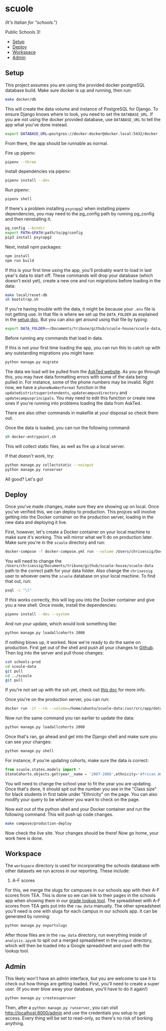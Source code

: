 # scuole
*(It's Italian for "schools.")*

Public Schools 3!

<!-- START doctoc generated TOC please keep comment here to allow auto update -->
<!-- DON'T EDIT THIS SECTION, INSTEAD RE-RUN doctoc TO UPDATE -->


- [Setup](#setup)
- [Deploy](#deploy)
- [Workspace](#workspace)
- [Admin](#admin)

<!-- END doctoc generated TOC please keep comment here to allow auto update -->


## Setup

This project assumes you are using the provided docker postgreSQL database build. Make sure docker is up and running, then run:

```sh
make docker/db
```

This will create the data volume and instance of PostgreSQL for Django. To ensure Django knows where to look, you need to set the `DATABASE_URL`. If you are not using the docker provided database, use `DATABASE_URL` to tell the app what you've done instead.

```sh
export DATABASE_URL=postgres://docker:docker@docker.local:5432/docker
```

From there, the app should be runnable as normal.

Fire up pipenv:

```sh
pipenv --three
```

Install dependencies via pipenv:

```sh
pipenv install --dev
```

Run pipenv:

```sh
pipenv shell
```

If there's a problem installing `psycopg2` when installing pipenv dependencies, you may need to the pg_config path by running pg_config and then reinstalling it.

```sh
pg_config --bindir
export PATH=$PATH:path/to/pg/config
pip3 install psycopg2
```

Next, install npm packages:

```sh
npm install
npm run build
```

If this is your first time using the app, you'll probably want to load in last year's data to start off. These commands will drop your database (which doesn't exist yet), create a new one and run migrations before loading in the data:

```sh
make local/reset-db
sh bootstrap.sh
```

If you're having trouble with the data, it might be because your `.env` file is not getting use. In that file is where we set up the `DATA_FOLDER` as explained in the [setup doc](https://github.com/texastribune/data-visuals-guides/blob/master/explorers-setup.md#schools). But you can also get around using that file by typing:

```sh
export DATA_FOLDER=~/Documents/tribune/github/scuole-house/scuole-data/
```

Before running any commands that load in data.

If this is not your first time loading the app, you can run this to catch up with any outstanding migrations you might have:

```sh
python manage.py migrate
```

The data we load will be pulled from the [AskTed website](http://mansfield.tea.state.tx.us/TEA.AskTED.Web/Forms/DownloadFile2.aspx]). As you go through this, you may have data formatting errors with some of the data being pulled in. For instance, some of the phone numbers may be invalid. Right now, we have a `phoneNumberFormat` function in the `updatedistrictsuperintendents`, `updatecampusdirectory` and `updatecampusprincipals`. You may need to edit this function or create new ones if you're running into problems loading the data from AskTed.

There are also other commands in makefile at your disposal so check them out.

Once the data is loaded, you can run the following command:

```sh
sh docker-entrypoint.sh
```

This will collect static files, as well as fire up a local server.

If that doesn't work, try:

```sh
python manage.py collectstatic --noinput
python manage.py runserver
```

All good? Let's go!

## Deploy

Once you've made changes, make sure they are showing up on local. Once you've verified this, we can deploy to production. This projces will involve getting into the Docker container on the production server, loading in the new data and deploying it live.

First, however, let's create a Docker container on your local machine to make sure it's working. This will mirror what we'll do on production later. Make sure you're in the `scuole` directory and run:

```sh
docker-compose -f docker-compose.yml run --volume /Users/chrisessig/Documents/tribune/github/scuole-house/scuole-data:/usr/src/app/data/:ro -e DATABASE_URL=postgis://chrisessig@host.docker.internal/scuole --entrypoint ash web
```

You will need to change the `/Users/chrisessig/Documents/tribune/github/scuole-house/scuole-data` path to the correct path for your data folder. Also change the `chrisessig` user to whoever owns the `scuole` database on your local machine. To find that out, run:

```sh
psql -c "\l"
```

If this works correctly, this will log you into the Docker container and give you a new shell. Once inside, install the dependencies:

```sh
pipenv install --dev --system
```

And run your update, which would look something like:

```sh
python manage.py loadallcohorts 2008
```

If nothing blows up, it worked. Now we're ready to do the same on production. First get out of the shell and push all your changes to [Github](https://github.com/texastribune/scuole). Then log into the server and pull those changes:

```sh
ssh schools-prod
cd scoule-data
git pull
cd ../scoule 
git pull
```

If you're not set up with the ssh yet, check out [this doc](https://github.com/texastribune/data-visuals-guides/blob/master/explorers-setup.md#schools) for more info.

Once you're on the production server, you can run:

```sh
docker run -it --rm --volume=/home/ubuntu/scuole-data:/usr/src/app/data/:ro --entrypoint=ash --env-file=env-docker schools/web
```

<!---
Alternative to the above command that's not working at the moment:
docker-compose -f docker-compose.yml -f docker-compose.prod.yml run --volume /home/ubuntu/scuole-data:/home/ubuntu/scuole/data:ro --entrypoint ash web
-->

Now run the same command you ran earlier to update the data:

```sh
python manage.py loadallcohorts 2008
```

Once that's ran, go ahead and get into the Django shell and make sure you can see your changes:

```sh
python manage.py shell
```

For instance, if you're updating cohorts, make sure the data is correct:

```python
from scuole.states.models import *
StateCohorts.objects.get(year__name = '2007-2008',ethnicity='African American',gender='',economic_status='').enrolled_8th
```

You will need to change the school year to fit the year you are updating. Once that's done, it should spit out the number you see in the "Class size" for black students in first table under "Ethnicity" on the page. You can also modify your query to be whatever you want to check on the page.

Now exit out of the python shell and your Docker container and run the following command. This will push up code changes.

```sh
make compose/production-deploy
```

Now check the live site. Your changes should be there! Now go home, your work here is done.

## Workspace

The `workspace` directory is used for incorporating the schools database with other datasets we run across in our reporting. These include:

1) A-F scores

For this, we merge the slugs for campuses in our schools app with their A-F scores from TEA. This is done so we can link to their pages in the schools app when showing them in our [grade lookup tool](https://www.texastribune.org/2019/08/15/texas-schools-grades-accountability/). The spreadsheet with A-F scores from TEA gets put into the `raw_data` manually. The other spreadsheet you'll need is one with slugs for each campus in our schools app. It can be generated by running:

```sh
python manage.py exportslugs
```

After those files are in the `raw_data` directory, run everything inside of `analysis.ipynb` to spit out a merged spreadsheet in the `output` directory, which will then be loaded into a Google spreadsheet and used with the lookup tool.

## Admin

This likely won't have an admin interface, but you are welcome to use it to check out how things are getting loaded. First, you'll need to create a super user. (If you ever blow away your database, you'll have to do it again!)

```sh
python manage.py createsuperuser
```

Then, after a `python manage.py runserver`, you can visit [http://localhost:8000/admin](http://localhost:8000/admin) and use the credentials you setup to get access. Every thing will be set to read-only, so there's no risk of borking anything.


